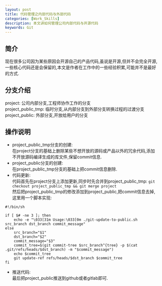 ```yaml
---
layout: post
title: 代码管理之内部代码与外部代码
categories: [Work_Skills]
description: 本文讲如何管理公司内部代码与开源代码
keywords: Git
---
```


## 简介  
现在很多公司因为某些原因会开源自己的产品代码,虽说是开源,但并不会完全开源,一些核心代码还是会保留的,本文是作者在工作中的一些经验积累,可能并不是最好的方式.

## 分支介绍  
project: 公司内部分支,工程师协作工作的分支  
project_public_tmp: 临时分支,从内部分支到外部分支转换过程的过渡分支  
project_public: 外部分支,开放给用户的分支  

## 操作说明  
* project_public_tmp分支的创建:  
在project分支的基础上删除某些不想开放的源码或产品以外的冗余代码,添加不开放源码编译生成的库文件,保留commit信息.  
* project_public分支的创建:  
在project_public_tmp分支的基础上把commit信息删除.  
* 代码更新:  
代码首先在project分支上添加更新,同步时先合并到project_public_tmp: `git checkout project_public_tmp && git merge project`  
然后把project_public_tmp的修改添加到project_public,把commit信息去掉,这里用一个脚本实现:

```
#!/bin/sh

if [ $# -ne 3 ]; then
    echo -e "\033[31m Usage:\033[0m ./git-update-to-public.sh src_branch dst_branch commit_message"
else
    src_branch="$1"
    dst_branch="$2"
    commit_message="$3"
    commit_tree=$(git commit-tree $src_branch^{tree} -p $(cat .git/refs/heads/$dst_branch) -m "$commit_message")
    echo $commit_tree
    git update-ref refs/heads/$dst_branch $commit_tree
fi
```
* 推送代码:  
最后把project_public推送到github或者gitlab即可.
